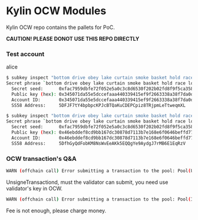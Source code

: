 # Kylin OCW Modules

Kylin OCW repo contains the pallets for PoC.

**CAUTION! PLEASE DONOT USE THIS REPO DIRECTLY**

### Test account
alice
```bash
$ subkey inspect "bottom drive obey lake curtain smoke basket hold race lonely fit walk" --scheme ed25519
Secret phrase `bottom drive obey lake curtain smoke basket hold race lonely fit walk` is account:
  Secret seed:      0xfac7959dbfe72f052e5a0c3c8d6530f202b02fd8f9f5ca3580ec8deb7797479e
  Public key (hex): 0x345071da55e5dccefaaa440339415ef9f2663338a38f7da0df21be5ab4e055ef
  Account ID:       0x345071da55e5dccefaaa440339415ef9f2663338a38f7da0df21be5ab4e055ef
  SS58 Address:     5DFJF7tY4bpbpcKPJcBTQaKuCDEPCpiz8TRjpmLeTtweqmXL

$ subkey inspect "bottom drive obey lake curtain smoke basket hold race lonely fit walk" --scheme  sr25519
Secret phrase `bottom drive obey lake curtain smoke basket hold race lonely fit walk` is account:
  Secret seed:      0xfac7959dbfe72f052e5a0c3c8d6530f202b02fd8f9f5ca3580ec8deb7797479e
  Public key (hex): 0x46ebddef8cd9bb167dc30878d7113b7e168e6f0646beffd77d69d39bad76b47a
  Account ID:       0x46ebddef8cd9bb167dc30878d7113b7e168e6f0646beffd77d69d39bad76b47a
  SS58 Address:     5DfhGyQdFobKM8NsWvEeAKk5EQQgYe9AydgJ7rMB6E1EqRzV

```

### OCW transaction's Q&A
```bash
WARN (offchain call) Error submitting a transaction to the pool: Pool(UnknownTransaction(UnknownTransaction::NoUnsignedValidator))
```
UnsigneTransactiond, must the validator can submit, you need use validator's key in OCW.

```bash
WARN (offchain call) Error submitting a transaction to the pool: Pool(InvalidTransaction(InvalidTransaction::Payment)) 
```
Fee is not enough, please charge money.
